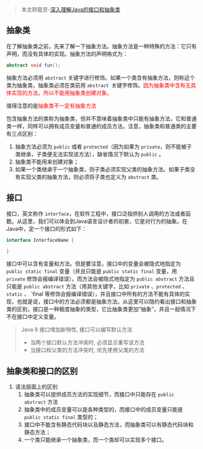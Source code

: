> 本文转载至-[深入理解Java的接口和抽象类](https://www.cnblogs.com/dolphin0520/p/3811437.html)

## 抽象类



在了解抽象类之前，先来了解一下抽象方法。抽象方法是一种特殊的方法：它只有声明，而没有具体的实现。抽象方法的声明格式为：

```java
abstract void fun();
```

抽象方法必须用 `abstract` 关键字进行修饰。如果一个类含有抽象方法，则称这个类为抽象类，抽象类必须在类前用 `abstract `关键字修饰。<span style='color: red'>因为抽象类中含有无具体实现的方法，所以不能用抽象类创建对象。</span>

值得注意的是<span style='color: red'>抽象类不一定有抽象方法</span>

包含抽象方法的类称为抽象类，但并不意味着抽象类中只能有抽象方法，它和普通类一样，同样可以拥有成员变量和普通的成员方法。注意，抽象类和普通类的主要有三点区别：

1. 抽象方法必须为 `public` 或者 `protected`（因为如果为 `private`，则不能被子类继承，子类便无法实现该方法），缺省情况下默认为 `public` 。
2. 抽象类不能用来创建对象；
3. 如果一个类继承于一个抽象类，则子类必须实现父类的抽象方法。如果子类没有实现父类的抽象方法，则必须将子类也定义为 `abstract` 类。

## 接口

接口，英文称作 `interface`，在软件工程中，接口泛指供别人调用的方法或者函数。从这里，我们可以体会到Java语言设计者的初衷，它是对行为的抽象。在Java中，定一个接口的形式如下：

```java
interface InterfaceName {
 
}
```

接口中可以含有变量和方法。但是要注意，接口中的变量会被隐式地指定为 `public static final` 变量（并且只能是 `public static final` 变量，用 `private` 修饰会报编译错误），而方法会被隐式地指定为 `public abstract` 方法且只能是 `public abstract` 方法（用其他关键字，比如 `private` 、`protected` 、`static` 、 `final  等修饰会报编译错误），并且接口中所有的方法不能有具体的实现，也就是说，接口中的方法必须都是抽象方法。从这里可以隐约看出接口和抽象类的区别，接口是一种极度抽象的类型，它比抽象类更加“抽象”，并且一般情况下不在接口中定义变量。

> Java 8 接口增加新特性, 接口可以编写默认方法
>
> * 当两个接口默认方法冲突时, 必须显示重写该方法
> * 当接口和父类的方法冲突时, 优先使用父类的方法

## 抽象类和接口的区别

1. 语法层面上的区别
   1. 抽象类可以提供成员方法的实现细节，而接口中只能存在 `public abstract` 方法
   2. 抽象类中的成员变量可以是各种类型的，而接口中的成员变量只能是 `public static final` 类型的；
   3. 接口中不能含有静态代码块以及静态方法，而抽象类可以有静态代码块和静态方法；
   4. 一个类只能继承一个抽象类，而一个类却可以实现多个接口。

